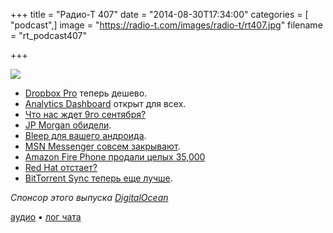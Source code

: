 +++
title = "Радио-Т 407"
date = "2014-08-30T17:34:00"
categories = [ "podcast",]
image = "https://radio-t.com/images/radio-t/rt407.jpg"
filename = "rt_podcast407"

+++

![](https://radio-t.com/images/radio-t/rt407.jpg)

* [Dropbox Pro](http://prsm.tc/jm5KaB) теперь дешево.
* [Analytics Dashboard](http://techcrunch.com/2014/08/27/how-many-people-see-your-tweets-twitter-opens-its-nifty-analytics-dashboard-to-everyone/) открыт для всех.
* [Что нас ждет 9го сентября?](http://www.macworld.com/article/2600188/what-to-expect-from-apples-september-9-event.html)
* [JP Morgan обидели](http://venturebeat.com/2014/08/29/jp-morgans-security-breach-points-to-broader-issues-in-cyber-security/).
* [Bleep для вашего андроида](http://www.geeky-gadgets.com/bleep-cable-charges-your-phone-and-backs-up-data-2014-08-27/).
* [MSN Messenger совсем закрывают](http://thenextweb.com/asia/2014/08/29/microsofts-iconic-msn-messenger-closing-china-last-market-remains/).
* [Amazon Fire Phone продали целых 35,000](http://www.geekwire.com/2014/number-amazon-fire-phones-still-use-one-month-estimated-35000/)
* [Red Hat отстает?](http://www.infoworld.com/t/open-source-software/how-red-hat-can-catch-the-developer-train-249225)
* [BitTorrent Sync теперь еще лучше](http://prsm.tc/d08ou8).

_Спонсор этого выпуска [DigitalOcean](https://www.digitalocean.com)_

[аудио](http://cdn.radio-t.com/rt_podcast407.mp3) • [лог чата](http://chat.radio-t.com/logs/radio-t-407.html)
<audio src="http://cdn.radio-t.com/rt_podcast407.mp3" preload="none"></audio>